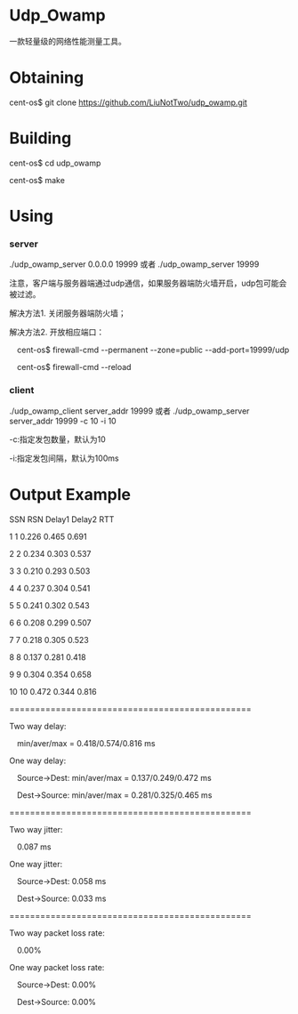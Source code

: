 # Udp_Owamp
一款轻量级的网络性能测量工具。

# Obtaining
cent-os$ git clone https://github.com/LiuNotTwo/udp_owamp.git

# Building
cent-os$ cd udp_owamp

cent-os$ make

# Using
### server
./udp_owamp_server 0.0.0.0 19999 或者 ./udp_owamp_server 19999

注意，客户端与服务器端通过udp通信，如果服务器端防火墙开启，udp包可能会被过滤。

解决方法1. 关闭服务器端防火墙；

解决方法2. 开放相应端口：


&emsp;cent-os$ firewall-cmd --permanent --zone=public --add-port=19999/udp


&emsp;cent-os$ firewall-cmd --reload
    
### client

./udp_owamp_client server_addr 19999 或者 ./udp_owamp_server server_addr 19999 -c 10 -i 10

-c:指定发包数量，默认为10

-i:指定发包间隔，默认为100ms


# Output Example

SSN       RSN       Delay1    Delay2    RTT

1         1         0.226     0.465     0.691     

2         2         0.234     0.303     0.537     

3         3         0.210     0.293     0.503     

4         4         0.237     0.304     0.541     

5         5         0.241     0.302     0.543     

6         6         0.208     0.299     0.507     

7         7         0.218     0.305     0.523     

8         8         0.137     0.281     0.418     

9         9         0.304     0.354     0.658     

10        10        0.472     0.344     0.816     

===============================================

Two way delay:


&emsp;min/aver/max = 0.418/0.574/0.816 ms


One way delay:


&emsp;Source->Dest: min/aver/max = 0.137/0.249/0.472 ms


&emsp;Dest->Source: min/aver/max = 0.281/0.325/0.465 ms

===============================================

Two way jitter:


&emsp;0.087 ms

One way jitter:
    

&emsp;Source->Dest: 0.058 ms
    

&emsp;Dest->Source: 0.033 ms

===============================================

Two way packet loss rate:
    

&emsp;0.00%

One way packet loss rate:


&emsp;Source->Dest: 0.00%
    

&emsp;Dest->Source: 0.00%
